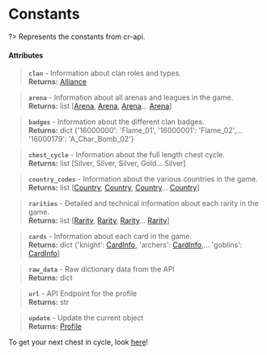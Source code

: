 # Constants
?> Represents the constants from cr-api.

#### Attributes
> **`clan`** - Information about clan roles and types.    
**Returns:** [Alliance](alliance.md)

> **`arena`** - Information about all arenas and leagues in the game.    
**Returns:** list [[Arena](arena.md), [Arena](arena.md), [Arena](arena.md)... [Arena](arena.md)]

> **`badges`** - Information about the different clan badges.    
**Returns:** dict {'16000000': 'Flame\_01', '16000001': 'Flame\_02',... '16000179': 'A\_Char\_Bomb\_02'}

> **`chest_cycle`** - Information about the full length chest cycle.    
**Returns:** list [Silver, Silver, Silver, Gold... Silver]

> **`country_codes`** - Information about the various countries in the game.    
**Returns:** list [[Country](country.md), [Country](country.md), [Country](country.md)... [Country](country.md)]

> **`rarities`** - Detailed and technical information about each rarity in the game.    
**Returns:** list [[Rarity](rarity.md), [Rarity](rarity.md), [Rarity](rarity.md)... [Rarity](rarity.md)]

> **`cards`** - Information about each card in the game.    
**Returns:** dict {'knight': [CardInfo](cardinfo.md), 'archers': [CardInfo](cardinfo.md),... 'goblins': [CardInfo](cardinfo.md)]

> **`raw_data`** - Raw dictionary data from the API    
**Returns:** dict

> **`url`** - API Endpoint for the profile    
**Returns:** str

> **`update`** - Update the current object    
**Returns:** [Profile](profile.md)

To get your next chest in cycle, look [here](https://grokkers.github.io/cr-async/#/profile?id=methods)!
